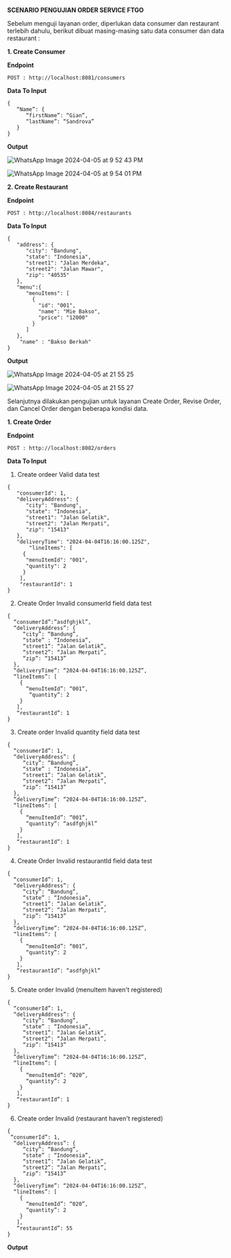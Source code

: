 **SCENARIO PENGUJIAN ORDER SERVICE FTGO**

Sebelum menguji layanan order, diperlukan data consumer dan restaurant terlebih dahulu, berikut dibuat masing-masing satu data consumer dan data restaurant :

**1. Create Consumer**
	
 **Endpoint**
 
 	POST : http://localhost:8081/consumers

  **Data To Input**
  
	{
	   “Name”: {
	      “firstName”: “Gian”,
	      “lastName”: “Sandrova”
	   }
	}

**Output**

![WhatsApp Image 2024-04-05 at 9 52 43 PM](https://github.com/aininurulazizah/B2-FTGO/assets/95160599/1e7f1cfd-65c6-4887-9831-200d4eba43d6)

![WhatsApp Image 2024-04-05 at 9 54 01 PM](https://github.com/aininurulazizah/B2-FTGO/assets/95160599/3161fec8-b25d-4fcc-9d7c-e74cef6e0e52)

**2. Create Restaurant**
	
 **Endpoint**
 
 	POST : http://localhost:8084/restaurants

  **Data To Input**

	{
	   "address": {
	      "city": "Bandung",
	      "state": "Indonesia", 
	      "street1": "Jalan Merdeka",
	      "street2": "Jalan Mawar",
	      "zip": "40535"
	   }, 
	   "menu":{
	      "menuItems": [
	        {
	          "id": "001",
	          "name": "Mie Bakso",
	          "price": "12000"
	        }
	      ]
	   }, 
	    "name" : "Bakso Berkah"
	}	

**Output**

![WhatsApp Image 2024-04-05 at 21 55 25](https://github.com/aininurulazizah/B2-FTGO/assets/95161912/a96b34de-6210-4f04-8052-63919c8b6db2)

![WhatsApp Image 2024-04-05 at 21 55 27](https://github.com/aininurulazizah/B2-FTGO/assets/95161912/3f921882-5e5c-498f-a34b-891272f9648c)

Selanjutnya dilakukan pengujian untuk layanan Create Order, Revise Order, dan Cancel Order dengan beberapa kondisi data.

**1. Create Order**
	
 **Endpoint**
 
 	POST : http://localhost:8082/orders

  **Data To Input**
  1. Create ordeer Valid data test
  
	{
 	   "consumerId": 1,
	   "deliveryAddress": {
	      "city": "Bandung",
	      "state": "Indonesia", 
	      "street1": "Jalan Gelatik",
	      "street2": "Jalan Merpati",
	      "zip": "15413"
	   }, 
	   "deliveryTime": "2024-04-04T16:16:00.125Z",
    	   "lineItems": [
	     {
	      "menuItemId": "001",
	      "quantity": 2
	     }
	    ],
	    "restaurantId": 1
	}

 2. Create Order Invalid consumerId field data test
```
{
  “consumerId”:”asdfghjkl”,
  “deliveryAddress”: {
     “city”: “Bandung”,
     “state” : “Indonesia”,
     “street1”: “Jalan Gelatik”,
     “street2”: “Jalan Merpati”,
     “zip”: “15413”
  },
  “deliveryTime”: “2024-04-04T16:16:00.125Z”,
  “lineItems”: [
    {
      “menuItemId”: “001”,
       “quantity”: 2
    }
   ],
   “restaurantId”: 1
}

```

3. Create order Invalid quantity field data test
```
{
  “consumerId”: 1,
  “deliveryAddress”: {
     “city”: “Bandung”,
     “state” : “Indonesia”,
     “street1”: “Jalan Gelatik”,
     “street2”: “Jalan Merpati”,
     “zip”: “15413”
  },
  “deliveryTime”: “2024-04-04T16:16:00.125Z”,
  “lineItems”: [
    {
      “menuItemId”: “001”,
      “quantity”: “asdfghjkl”
    }
   ],
   “restaurantId”: 1
}
```

4. Create Order Invalid restaurantId field data test
```
{
  “consumerId”: 1,
  “deliveryAddress”: {
     “city”: “Bandung”,
     “state” : “Indonesia”,
     “street1”: “Jalan Gelatik”,
     “street2”: “Jalan Merpati”,
     “zip”: “15413”
  },
  “deliveryTime”: “2024-04-04T16:16:00.125Z”,
  “lineItems”: [
    {
      “menuItemId”: “001”,
      “quantity”: 2
    }
   ],
   “restaurantId”: “asdfghjkl”
}
```

5. Create order Invalid (menuItem haven't registered)
```
{
  “consumerId”: 1,
  “deliveryAddress”: {
     “city”: “Bandung”,
     “state” : “Indonesia”,
     “street1”: “Jalan Gelatik”,
     “street2”: “Jalan Merpati”,
     “zip”: “15413”
  },
  “deliveryTime”: “2024-04-04T16:16:00.125Z”,
  “lineItems”: [
    {
      “menuItemId”: “020”,
      “quantity”: 2
    }
   ],
   “restaurantId”: 1
}	
```

6. Create order Invalid (restaurant haven't registered)
```
{
 “consumerId”: 1,
  “deliveryAddress”: {
     “city”: “Bandung”,
     “state” : “Indonesia”,
     “street1”: “Jalan Gelatik”,
     “street2”: “Jalan Merpati”,
     “zip”: “15413”
  },
  “deliveryTime”: “2024-04-04T16:16:00.125Z”,
  “lineItems”: [
    {
      “menuItemId”: “020”,
      “quantity”: 2
    }
   ],
   “restaurantId”: 55
}
```

**Output**

